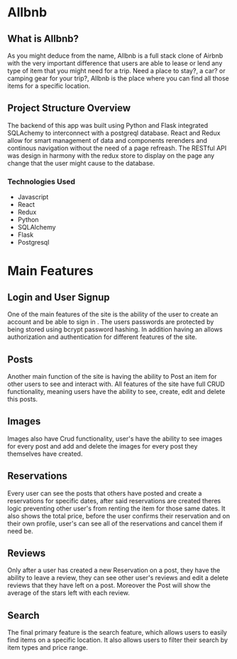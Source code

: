 
# Allbnb

## What is Allbnb?

 As you might deduce from the name, Allbnb is a full stack clone of Airbnb with the very important difference that users are able to lease or lend any type of item that you might need for a trip. Need a place to stay?, a car? or camping gear for your trip?, Allbnb is the place where you can find all those items for a specific location. 
 
 ## Project Structure Overview
 
 The backend of this app was built using Python and Flask integrated SQLAchemy to interconnect with a postgreql database. React and Redux allow for smart management of data and components rerenders and continous navigation without the need of a page refreash. The RESTful API was design in harmony with the redux store to display on the page any change that the user might cause to the database. 
 
### Technologies Used

* Javascript
* React
* Redux
* Python
* SQLAlchemy 
* Flask
* Postgresql
 
# Main Features

## Login and User Signup

 One of the main features of the site is the ability of the user to create an account and be able to sign in . The users passwords are protected by being stored using bcrypt password hashing. In addition having an allows authorization and authentication for different features of the site. 

## Posts

 Another main function of the site is having the ability to Post an item for other users to see and interact with. All features of the site have full CRUD functionality, meaning users have the ability to see, create, edit and delete this posts.
 
 ## Images
 
  Images also have Crud functionality, user's have the ability to see images for every post and add and delete the images for every post they themselves have created. 
  
 ## Reservations
 
  Every user can see the posts that others have posted and create a reservations for specific dates, after said reservations are created  theres logic preventing other user's from renting the item for those same dates. It also shows the total price, before the user confirms their reservation and on their own profile, user's can see all of the reservations and cancel them if need be. 
  
 ## Reviews
 
 Only after a user has created a new Reservation on a post, they have the ability to leave a review, they can see other user's reviews and edit a delete reviews that they have left on a post. Moreover the Post will show the average of the stars left with each review. 
 
 ## Search 
 
 The final primary feature is the search feature, which allows users to easily find items on a specific location. It also allows users to filter their search by item types and price range.
 
 
